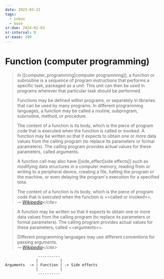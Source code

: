 ```yaml
---
date: 2023-03-21
tags:
  - inbox
  - base
sr-due: 2024-02-03
sr-interval: 8
sr-ease: 209
---
```


# Function (computer programming)

> In [[computer_programming|computer programming]], a function or subroutine is
> a sequence of program instructions that performs a specific task, packaged as
> a unit. This unit can then be used in programs wherever that particular task
> should be performed.
>
> Functions may be defined within programs, or separately in libraries that can
> be used by many programs. In different programming languages, a function may
> be called a routine, subprogram, subroutine, method, or procedure.
>
> The content of a function is its body, which is the piece of program code that
> is executed when the function is called or invoked. A function may be written
> so that it expects to obtain one or more data values from the calling program
> (to replace its parameters or formal parameters). The calling program provides
> actual values for these parameters, called arguments.
>
> A function call may also have [[side_effect|side effects]]
> such as modifying data structures in a computer memory, reading from or
> writing to a peripheral device, creating a file, halting the program or the
> machine, or even delaying the program's execution for a specified time.
>
> The content of a function is its body, which is the piece of program code that
> is executed when the function is ==called or invoked==.\
> — <cite>[Wikipedia](https://en.wikipedia.org/wiki/Function_\(computer_programming\))</cite>

> A function may be written so that it expects to obtain one or more data values
> from the calling program (to replace its parameters or formal parameters). The
> calling program provides actual values for these parameters, called
> ==arguments==.
>
> Different programming languages may use different conventions for passing
> arguments.\
> — <cite>[Wikipedia](https://en.wikipedia.org/wiki/Function_\(computer_programming\))</cite>
<!--SR:!2024-04-01,160,250-->

```
               ----------
              |          |
Arguments  -> | Function | -> Side effects
              |          |
               ----------
```
